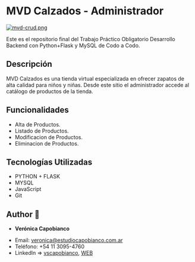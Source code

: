 # MVD Calzados - Administrador

[![mvd-crud.png](https://i.postimg.cc/5NKz9b20/mvd-crud.png)](https://postimg.cc/BXDbMWD9)

Este es el repositorio final del Trabajo Práctico Obligatorio
Desarrollo Backend con Python+Flask y MySQL de Codo a Codo.

## Descripción

MVD Calzados es una tienda virtual especializada en ofrecer zapatos de alta calidad para niños y niñas. Desde este sitio el administrador accede al catálogo de productos de la tienda.

## Funcionalidades

- Alta de Productos.
- Listado de Productos.
- Modificacion de Productos.
- Eliminacion de Productos.

## Tecnologías Utilizadas

- PYTHON + FLASK
- MYSQL
- JavaScript
- Git


## Author :woman:
* **Verónica Capobianco**

- Email: veronica@estudiocapobianco.com.ar
- Teléfono: +54 11 3095-4760
- LinkedIn => [vscapobianco](https://www.linkedin.com/in/vscapobianco/), [WEB]()

